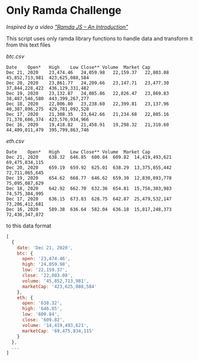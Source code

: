 # Only Ramda Challenge

*Inspired by a video ["Ramda JS – An Introduction"](https://youtu.be/AINnOyUVEyI)*

This script uses only ramda library functions to handle data and transform it from this text files

*btc.csv*

```csv
Date	Open*	High	Low	Close**	Volume	Market Cap
Dec 21, 2020	23,474.46	24,059.98	22,159.37	22,803.08	45,852,713,981	423,625,088,584
Dec 20, 2020	23,861.77	24,209.66	23,147.71	23,477.30	37,844,228,422	436,129,331,482
Dec 19, 2020	23,132.87	24,085.86	22,826.47	23,869.83	38,487,546,580	443,399,267,277
Dec 18, 2020	22,806.80	23,238.60	22,399.81	23,137.96	40,387,896,275	429,781,092,528
Dec 17, 2020	21,308.35	23,642.66	21,234.68	22,805.16	71,378,606,374	423,576,934,966
Dec 16, 2020	19,418.82	21,458.91	19,298.32	21,310.60	44,409,011,479	395,799,863,746
```

*eth.csv*

```csv
Date	Open*	High	Low	Close**	Volume	Market Cap
Dec 21, 2020	638.32	646.85	600.84	609.82	14,419,493,621	69,475,834,115
Dec 20, 2020	659.19	659.92	625.01	638.29	13,375,855,442	72,711,065,645
Dec 19, 2020	654.62	668.77	646.62	659.30	12,830,893,778	75,095,087,629
Dec 18, 2020	642.92	662.70	632.36	654.81	15,756,303,983	74,575,304,995
Dec 17, 2020	636.15	673.83	628.75	642.87	25,479,532,147	73,206,412,681
Dec 16, 2020	589.38	636.64	582.04	636.18	15,817,248,373	72,436,347,872
```

to this data format

```js
[
  {
    date: 'Dec 21, 2020',
    btc: {
      open: '23,474.46',
      high: '24,059.98',
      low: '22,159.37',
      close: '22,803.08',
      volume: '45,852,713,981',
      marketCap: '423,625,088,584'
    },
    eth: {
      open: '638.32',
      high: '646.85',
      low: '600.84',
      close: '609.82',
      volume: '14,419,493,621',
      marketCap: '69,475,834,115'
    }
  },
  ...
]
```
